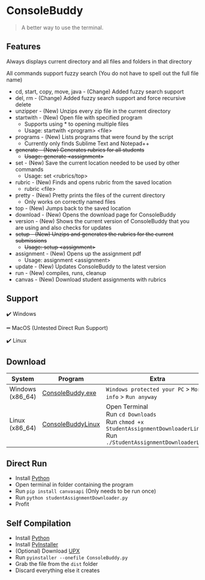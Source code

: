 # ConsoleBuddy

> A better way to use the terminal.

## Features
Always displays current directory and all files and folders in that directory

All commands support fuzzy search (You do not have to spell out the full file name)

- cd, start, copy, move, java - (Change) Added fuzzy search support
- del, rm - (Change) Added fuzzy search support and force recursive delete
- unzipper - (New) Unzips every zip file in the current directory
- startwith - (New) Open file with specified program
  - Supports using * to opening multiple files
  - Usage: startwith \<program\> \<file\>
- programs - (New) Lists programs that were found by the script
  - Currently only finds Sublime Text and Notepad++
- ~~generate - (New) Generates rubrics for all students~~
  - ~~Usage: generate \<assignment\>~~
- set - (New) Save the current location needed to be used by other commands
  - Usage: set \<rubrics/top\>
- rubric - (New) Finds and opens rubric from the saved location
  - rubric \<file\>
- pretty - (New) Pretty prints the files of the current directory
  - Only works on correctly named files
- top - (New) Jumps back to the saved location
- download - (New) Opens the download page for ConsoleBuddy
- version - (New) Shows the current version of ConsoleBuddy that you are using and also checks for updates
- ~~setup - (New) Unzips and generates the rubrics for the current submissions~~
  - ~~Usage: setup \<assignment\>~~
- assignment - (New) Opens up the assignment pdf
  - Usage: assignment \<assignment\>
- update - (New) Updates ConsoleBuddy to the latest version
- run - (New) compiles, runs, cleanup
- canvas - (New) Download student assignments with rubrics

## Support
✔️ Windows

➖ MacOS (Untested Direct Run Support)

✔️ Linux

## Download
| System | Program | Extra |
| --- | --- | --- |
| Windows (x86_64) | [ConsoleBuddy.exe](https://github.com/Nexumi/ConsoleBuddy/releases/latest/download/ConsoleBuddy.exe) | `Windows protected your PC` > `More info` >  `Run anyway` |
| Linux (x86_64) | [ConsoleBuddyLinux](https://github.com/Nexumi/ConsoleBuddy/releases/latest/download/ConsoleBuddyLinux) | Open Terminal<br>Run `cd Downloads`<br>Run `chmod +x StudentAssignmentDownloaderLinux`<br>Run `./StudentAssignmentDownloaderLinx` |

## Direct Run
- Install [Python](https://www.python.org/)
- Open terminal in folder containing the program
- Run `pip install canvasapi` (Only needs to be run once)
- Run `python studentAssignmentDownloader.py`
- Profit

## Self Compilation
- Install [Python](https://www.python.org/)
- Install [PyInstaller](https://pyinstaller.org/en/stable/)
- (Optional) Download [UPX](https://upx.github.io/)
- Run `pyinstaller --onefile ConsoleBuddy.py`
- Grab the file from the `dist` folder
- Discard everything else it creates
